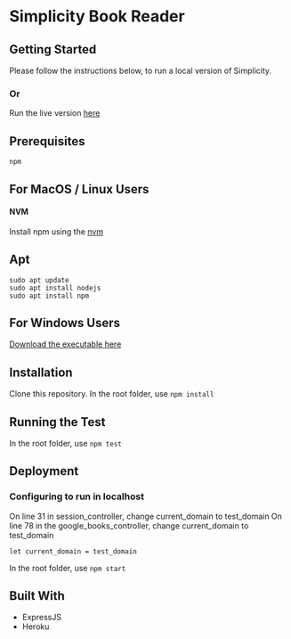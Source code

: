 # Simplicity Book Reader 

## Getting Started 

Please follow the instructions below, to run a local version of Simplicity. 

### Or 

Run the live version [here](https://stark-wave-13030.herokuapp.com/)

## Prerequisites

`npm`

## For MacOS / Linux Users

#### NVM
Install npm using the [nvm](https://github.com/nvm-sh/nvm)

## Apt 
```
sudo apt update
sudo apt install nodejs
sudo apt install npm
```

## For Windows Users

[Download the executable here](https://nodejs.org/en/download/)

## Installation

Clone this repository. In the root folder, use `npm install`


## Running the Test

In the root folder, use `npm test`

## Deployment 

### Configuring to run in localhost 

On line 31 in session_controller, change current_domain to test_domain 
On line 78 in the google_books_controller, change current_domain to test_domain 

```
let current_domain = test_domain
```

In the root folder, use `npm start`

## Built With

* ExpressJS 
* Heroku
